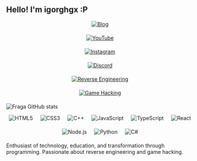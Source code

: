 <style>
  .profile-info {
    text-align: center;
    margin-bottom: 20px;
  }

  .social-links {
    display: flex;
    justify-content: center;
    gap: 20px;
    margin-bottom: 20px;
  }

  .technologies {
    display: flex;
    justify-content: center;
    flex-wrap: wrap;
    gap: 20px;
    margin-bottom: 20px;
  }
</style>

## Hello! I'm igorghgx  :P

<div class="profile-info">
  <a href="https://painelstarnet.com" class="social-links"><img src="https://img.shields.io/website?label=Blog&style=for-the-badge&url=https://painelstarnet.com/" alt="Blog"></a>
  <a href="https://youtube.com/c/sujeitoprogramador" class="social-links"><img src="https://img.shields.io/badge/YouTube-FF0000?style=for-the-badge&logo=youtube&logoColor=white" alt="YouTube"></a>
  <a href="https://instagram.com/sujeitoprogramador" class="social-links"><img src="https://img.shields.io/badge/Instagram-E4405F?style=for-the-badge&logo=instagram&logoColor=white" alt="Instagram"></a>
  <a href="https://discord.gg/XkpQWEmg" class="social-links"><img src="https://img.shields.io/badge/Discord-7289DA?style=for-the-badge&logo=discord&logoColor=white" alt="Discord"></a>
  <a href="#" class="social-links"><img src="https://img.shields.io/badge/Reverse_Engineering-8A2BE2?style=for-the-badge&logoColor=white&labelColor=black" alt="Reverse Engineering"></a>
  <a href="#" class="social-links"><img src="https://img.shields.io/badge/Game_Hacking-00FF7F?style=for-the-badge&logoColor=white&labelColor=black" alt="Game Hacking"></a>
</div>

![Fraga GitHub stats](https://github-readme-stats.vercel.app/api?username=devfraga&show_icons=true&theme=dracula&count_private=true)

<div class="technologies">
  <img src="https://img.shields.io/badge/HTML5-E34F26?style=for-the-badge&logo=html5&logoColor=white" alt="HTML5">
  <img src="https://img.shields.io/badge/CSS3-1572B6?style=for-the-badge&logo=css3&logoColor=white" alt="CSS3">
  <img src="https://img.shields.io/badge/C++-00599C?style=for-the-badge&logo=c%2B%2B&logoColor=white" alt="C++">
  <img src="https://img.shields.io/badge/JavaScript-F7DF1E?style=for-the-badge&logo=javascript&logoColor=black" alt="JavaScript">
  <img src="https://img.shields.io/badge/TypeScript-007ACC?style=for-the-badge&logo=typescript&logoColor=white" alt="TypeScript">
  <img src="https://img.shields.io/badge/React-20232A?style=for-the-badge&logo=react&logoColor=61DAFB" alt="React">
  <img src="https://img.shields.io/badge/Node.js-43853D?style=for-the-badge&logo=node.js&logoColor=white" alt="Node.js">
  <img src="https://img.shields.io/badge/Python-3776AB?style=for-the-badge&logo=python&logoColor=white" alt="Python">
  <img src="https://img.shields.io/badge/C%23-239120?style=for-the-badge&logo=c-sharp&logoColor=white" alt="C#">
</div>

Enthusiast of technology, education, and transformation through programming. Passionate about reverse engineering and game hacking.
